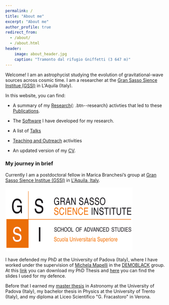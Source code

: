 ```yaml
---
permalink: /
title: "About me"
excerpt: "About me"
author_profile: true
redirect_from: 
  - /about/
  - /about.html
header:
    image: about_header.jpg
    caption: "Tramonto dal rifugio Gniffetti (3 647 m)"
---
```


Welcome! I am an astrophycist studying the evolution of gravitational-wave sources across cosmic time. I am a researcher at the [Gran Sasso Sience Institue (GSSI)](https://www.gssi.it/) in L'Aquila (Italy).

In this website, you can find:

* A summary of my [Research](/research/){: .btn--research} activties that led to these [Publications](/publications/).

* The [Software](/software/) I have developed for my research.

* A list of [Talks](/talks/) 

* [Teaching and Outreach](/teachANDoutreach/) activities

* An updated version of my [CV](/cv/).

### My journey in brief

Currently I am a postdoctoral fellow in Marica Branchesi’s group at [Gran Sasso Sience Institue (GSSI)](https://www.gssi.it/) in [L'Aquila, Italy](https://en.wikipedia.org/wiki/L'Aquila). 

<img src="/assets/images/GSSI-Logo-R.png"  width="400" height="200">


I have defended my PhD at the University of Padova (Italy), where I have worked under the supervision of [Michela Mapelli](http://web.pd.astro.it/mapelli/) in the [DEMOBLACK](https://demoblack.com/) group. At this [link](/assets/images/PhD_Thesis_Santoliquido_R.pdf) you can download my PhD Thesis and [here](/assets/images/PhD_defence.pdf) you can find the slides I used for my defence.

Before that I earned my [master thesis](https://thesis.unipd.it/handle/20.500.12608/22346) in Astronomy at the University of Padova (Italy), my bachelor thesis in Physics at the University of Trento (Italy), and my diploma at Liceo Scientifico "G. Fracastoro" in Verona.



